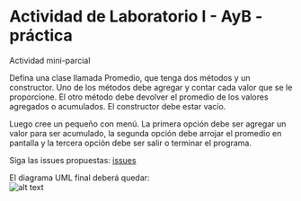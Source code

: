 # Actividad de Laboratorio I - AyB - práctica

Actividad mini-parcial

Defina una clase llamada Promedio, que tenga dos métodos y un constructor. Uno de los métodos debe agregar y contar cada valor que se le proporcione. El otro método debe devolver el promedio de los valores agregados o acumulados. El constructor debe estar vacío.

Luego cree un pequeño con menú. La primera opción debe ser agregar un valor para ser acumulado, la segunda opción debe arrojar el promedio en pantalla y la tercera opción debe ser salir o terminar el programa.

Siga las issues propuestas: [issues](https://github.com/fernandofilipuzzi-utn/ActividadLaboratorio_AyB_Promedio/issues)

El diagrama UML final deberá quedar:<br/>
![alt text](https://github.com/fernandofilipuzzi-utn/ActividadProgramacion_M_Promedio/blob/main/ActividadParcial/ActividadParcial/uml/Promedio.jpg?raw=true)

